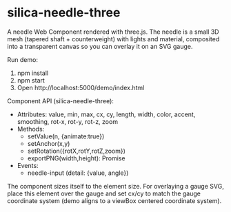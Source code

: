 # silica-needle-three

A needle Web Component rendered with three.js. The needle is a small 3D mesh (tapered shaft + counterweight) with lights and material, composited into a transparent canvas so you can overlay it on an SVG gauge.

Run demo:
1. npm install
2. npm start
3. Open http://localhost:5000/demo/index.html

Component API (silica-needle-three):
- Attributes: value, min, max, cx, cy, length, width, color, accent, smoothing, rot-x, rot-y, rot-z, zoom
- Methods:
  - setValue(n, {animate:true})
  - setAnchor(x,y)
  - setRotation({rotX,rotY,rotZ,zoom})
  - exportPNG(width,height): Promise<Blob>
- Events:
  - needle-input (detail: {value, angle})

The component sizes itself to the element size. For overlaying a gauge SVG, place this element over the gauge and set cx/cy to match the gauge coordinate system (demo aligns to a viewBox centered coordinate system).
